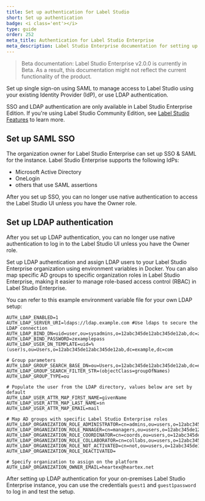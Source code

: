 ```yaml
---
title: Set up authentication for Label Studio
short: Set up authentication
badge: <i class='ent'></i>
type: guide
order: 252
meta_title: Authentication for Label Studio Enterprise
meta_description: Label Studio Enterprise documentation for setting up SSO and LDAP authentication for your data labeling, machine learning, and data science projects.
---
```


> Beta documentation: Label Studio Enterprise v2.0.0 is currently in Beta. As a result, this documentation might not reflect the current functionality of the product.

Set up single sign-on using SAML to manage access to Label Studio using your existing Identity Provider (IdP), or use LDAP authentication.

<div class="enterprise"><p>
SSO and LDAP authentication are only available in Label Studio Enterprise Edition. If you're using Label Studio Community Edition, see <a href="label_studio_compare.html">Label Studio Features</a> to learn more.
</p></div>

## Set up SAML SSO

The organization owner for Label Studio Enterprise can set up SSO & SAML for the instance. Label Studio Enterprise supports the following IdPs:
- Microsoft Active Directory
- OneLogin
- others that use SAML assertions

After you set up SSO, you can no longer use native authentication to access the Label Studio UI unless you have the Owner role. 

## Set up LDAP authentication 

After you set up LDAP authentication, you can no longer use native authentication to log in to the Label Studio UI unless you have the Owner role. 

Set up LDAP authentication and assign LDAP users to your Label Studio Enterprise organization using environment variables in Docker. You can also map specific AD groups to specific organization roles in Label Studio Enterprise, making it easier to manage role-based access control (RBAC) in Label Studio Enterprise.

You can refer to this example environment variable file for your own LDAP setup:
```
AUTH_LDAP_ENABLED=1
AUTH_LDAP_SERVER_URI=ldaps://ldap.example.com #Use ldaps to secure the LDAP connection
AUTH_LDAP_BIND_DN=uid=user,ou=sysadmins,o=12abc345de12abc345de12ab,dc=zexample,dc=com
AUTH_LDAP_BIND_PASSWORD=zexamplepass
AUTH_LDAP_USER_DN_TEMPLATE=uid=%(user)s,ou=Users,o=12abc345de12abc345de12ab,dc=example,dc=com

# Group parameters
AUTH_LDAP_GROUP_SEARCH_BASE_DN=ou=Users,o=12abc345de12abc345de12ab,dc=example,dc=com
AUTH_LDAP_GROUP_SEARCH_FILTER_STR=(objectClass=groupOfNames)
AUTH_LDAP_GROUP_TYPE=ou

# Populate the user from the LDAP directory, values below are set by default 
AUTH_LDAP_USER_ATTR_MAP_FIRST_NAME=givenName
AUTH_LDAP_USER_ATTR_MAP_LAST_NAME=sn
AUTH_LDAP_USER_ATTR_MAP_EMAIL=mail

# Map AD groups with specific Label Studio Enterprise roles
AUTH_LDAP_ORGANIZATION_ROLE_ADMINISTRATOR=cn=admins,ou=users,o=12abc345de12abc345de12ab,dc=example,dc=com
AUTH_LDAP_ORGANIZATION_ROLE_MANAGER=cn=managers,ou=users,o=12abc345de12abc345de12ab,dc=example,dc=com
AUTH_LDAP_ORGANIZATION_ROLE_COORDINATOR=cn=coords,ou=users,o=12abc345de12abc345de12ab,dc=example,dc=com
AUTH_LDAP_ORGANIZATION_ROLE_COLLABORATOR=cn=collabs,ou=users,o=12abc345de12abc345de12ab,dc=example,dc=com
AUTH_LDAP_ORGANIZATION_ROLE_NOT_ACTIVATED=cn=not,ou=users,o=12abc345de12abc345de12ab,dc=example,dc=com
AUTH_LDAP_ORGANIZATION_ROLE_DEACTIVATED=

# Specify organization to assign on the platform 
AUTH_LDAP_ORGANIZATION_OWNER_EMAIL=heartex@heartex.net
```

After setting up LDAP authentication for your on-premises Label Studio Enterprise instance, you can use the credentials `guest1` and `guest1password` to log in and test the setup. 



